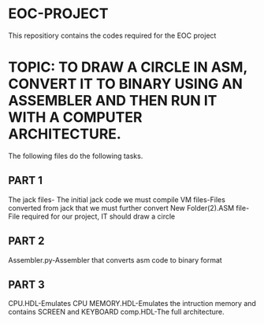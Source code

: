 # EOC-PROJECT
This repositiory contains the codes required for the EOC project
# TOPIC: TO DRAW A CIRCLE IN ASM, CONVERT IT TO BINARY USING AN ASSEMBLER AND THEN RUN IT WITH A COMPUTER ARCHITECTURE.
The following files do the following tasks.
## PART 1
The jack files- The initial jack code we must compile
VM files-Files converted from jack that we must further convert
  New Folder(2).ASM file-File required for our project, IT should draw a circle
## PART 2
Assembler.py-Assembler that converts asm code to binary format
## PART 3
CPU.HDL-Emulates CPU 
MEMORY.HDL-Emulates the intruction memory and contains SCREEN and KEYBOARD
comp.HDL-The full architecture.

